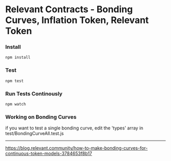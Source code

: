 # Relevant Contracts - Bonding Curves, Inflation Token, Relevant Token

### Install
```
npm install 
```
### Test
```
npm test
```
### Run Tests Continously
```
npm watch
```

### Working on Bonding Curves
if you want to test a single bonding curve, edit the 'types' array in test/BondingCurveAll.test.js 

---

https://blog.relevant.community/how-to-make-bonding-curves-for-continuous-token-models-3784653f8b17
